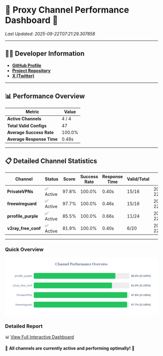 # 🌟 Proxy Channel Performance Dashboard 🌟

_Last Updated: 2025-09-22T07:21:29.307858_

---

## 👩‍💻 Developer Information

- **[GitHub Profile](https://github.com/4n0nymou3)**  
- **[Project Repository](https://github.com/4n0nymou3/multi-proxy-config-fetcher)**  
- **[X (Twitter)](https://x.com/4n0nymou3)**  

---

## 📊 Performance Overview

| Metric                | Value       |
|-----------------------|-------------|
| **Active Channels**   | 4 / 4       |
| **Total Valid Configs** | 47          |
| **Average Success Rate** | 100.0%      |
| **Average Response Time** | 0.48s       |

---

## 📋 Detailed Channel Statistics

| Channel          | Status     | Score  | Success Rate | Response Time | Valid/Total | Last Success               |
|------------------|------------|--------|--------------|---------------|-------------|----------------------------|
| **PrivateVPNs**  | ✅ Active  | 97.8%  | 100.0% | 0.40s         | 15/16       | 2025-09-22T07:21:28.815076 |
| **freewireguard**  | ✅ Active  | 97.7%  | 100.0% | 0.46s         | 15/16       | 2025-09-22T07:21:29.306139 |
| **prrofile_purple**  | ✅ Active  | 85.5%  | 100.0% | 0.66s         | 11/24       | 2025-09-22T07:21:27.918905 |
| **v2ray_free_conf**  | ✅ Active  | 81.9%  | 100.0% | 0.40s         | 6/20       | 2025-09-22T07:21:28.377684 |

---

### Quick Overview
<div align="center">
  <a href="https://raw.githubusercontent.com/nullluser/NullRepo/refs/heads/main/assets/channel_stats_chart.svg">
    <img src="https://raw.githubusercontent.com/nullluser/NullRepo/refs/heads/main/assets/channel_stats_chart.svg" alt="Source Performance Statistics" width="800">
  </a>
</div>

### Detailed Report
📊 [View Full Interactive Dashboard](https://htmlpreview.github.io/?https://github.com/nullluser/NullRepo/blob/main/assets/performance_report.html)

🎉 **All channels are currently active and performing optimally!** 🎉
